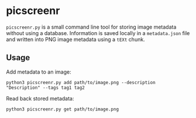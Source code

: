 # picscreenr

`picscreenr.py` is a small command line tool for storing image metadata
without using a database. Information is saved locally in a `metadata.json`
file and written into PNG image metadata using a `tEXt` chunk.

## Usage

Add metadata to an image:

```
python3 picscreenr.py add path/to/image.png --description "Description" --tags tag1 tag2
```

Read back stored metadata:

```
python3 picscreenr.py get path/to/image.png
```
